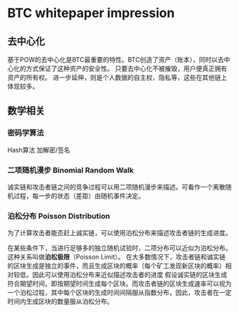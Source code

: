 
# BTC whitepaper impression 

## 去中心化

基于POW的去中心化是BTC最重要的特性。BTC创造了资产（账本），同时以去中心化的方式保证了这种资产的安全性。
只要去中心化不被摧毁，用户便真正拥有资产的所有权。
进一步延伸，则是个人数据的自主权，隐私等，这些在其他链上体现较多。


## 数学相关

### 密码学算法
Hash算法
加解密/签名

### 二项随机漫步 Binomial Random Walk
诚实链和攻击者链之间的竞争过程可以用二项随机漫步来描述。可看作一个离散随机过程，每一步的状态（差距）由随机事件决定。

### 泊松分布 Poisson Distribution
为了计算攻击者能否赶上诚实链，可以使用泊松分布来描述攻击者链的生成进度。

在某些条件下，当进行足够多的独立随机试验时，二项分布可以近似为泊松分布。这种关系叫做**泊松极限**（Poisson Limit）。
在大多数情况下，攻击者链和诚实链的区块生成是独立的事件，而且生成区块的概率（每个矿工发现新区块的概率）相对较低，因此可以使用泊松分布来近似描述攻击者的进度
假设诚实链的区块生成符合期望时间，即按期望时间生成每个区块。而攻击者链的区块生成速率可以视为一个泊松过程，其中每个区块的生成时间间隔服从指数分布，因此，攻击者在一定时间内生成区块的数量服从泊松分布。